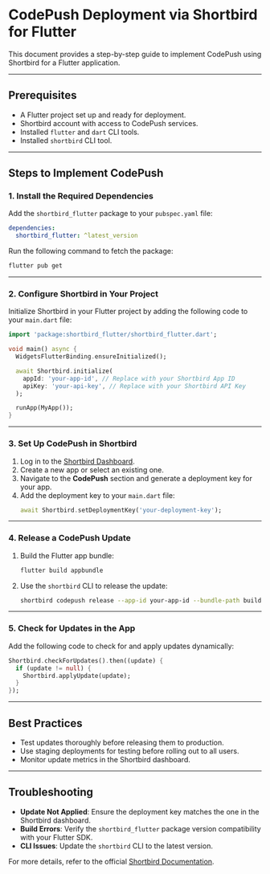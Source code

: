 # CodePush Deployment via Shortbird for Flutter

This document provides a step-by-step guide to implement CodePush using Shortbird for a Flutter application.

---

## Prerequisites
- A Flutter project set up and ready for deployment.
- Shortbird account with access to CodePush services.
- Installed `flutter` and `dart` CLI tools.
- Installed `shortbird` CLI tool.

---

## Steps to Implement CodePush

### 1. **Install the Required Dependencies**
Add the `shortbird_flutter` package to your `pubspec.yaml` file:
```yaml
dependencies:
  shortbird_flutter: ^latest_version
```
Run the following command to fetch the package:
```bash
flutter pub get
```

---

### 2. **Configure Shortbird in Your Project**
Initialize Shortbird in your Flutter project by adding the following code to your `main.dart` file:
```dart
import 'package:shortbird_flutter/shortbird_flutter.dart';

void main() async {
  WidgetsFlutterBinding.ensureInitialized();

  await Shortbird.initialize(
    appId: 'your-app-id', // Replace with your Shortbird App ID
    apiKey: 'your-api-key', // Replace with your Shortbird API Key
  );

  runApp(MyApp());
}
```

---

### 3. **Set Up CodePush in Shortbird**
1. Log in to the [Shortbird Dashboard](https://shortbird.io/).
2. Create a new app or select an existing one.
3. Navigate to the **CodePush** section and generate a deployment key for your app.
4. Add the deployment key to your `main.dart` file:
   ```dart
   await Shortbird.setDeploymentKey('your-deployment-key');
   ```

---

### 4. **Release a CodePush Update**
1. Build the Flutter app bundle:
   ```bash
   flutter build appbundle
   ```
2. Use the `shortbird` CLI to release the update:
   ```bash
   shortbird codepush release --app-id your-app-id --bundle-path build/app/outputs/bundle/release/app-release.aab
   ```

---

### 5. **Check for Updates in the App**
Add the following code to check for and apply updates dynamically:
```dart
Shortbird.checkForUpdates().then((update) {
  if (update != null) {
    Shortbird.applyUpdate(update);
  }
});
```

---

## Best Practices
- Test updates thoroughly before releasing them to production.
- Use staging deployments for testing before rolling out to all users.
- Monitor update metrics in the Shortbird dashboard.

---

## Troubleshooting
- **Update Not Applied**: Ensure the deployment key matches the one in the Shortbird dashboard.
- **Build Errors**: Verify the `shortbird_flutter` package version compatibility with your Flutter SDK.
- **CLI Issues**: Update the `shortbird` CLI to the latest version.

For more details, refer to the official [Shortbird Documentation](https://docs.shorebird.dev/).